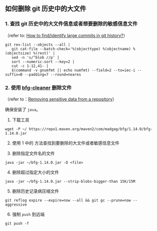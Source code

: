 ## 如何删除 git 历史中的大文件

### 1. 查找 git 历史中的大文件信息或者想要删除的敏感信息文件
（refer to: [How to find/identify large commits in git history?](https://stackoverflow.com/questions/10622179/how-to-find-identify-large-commits-in-git-history)）

```shell
git rev-list --objects --all |
   git cat-file --batch-check='%(objecttype) %(objectname) %(objectsize) %(rest)' |
   sed -n 's/^blob //p' |
   sort --numeric-sort --key=2 |
   cut -c 1-12,41- |
   $(command -v gnumfmt || echo numfmt) --field=2 --to=iec-i --suffix=B --padding=7 --round=neares
```

### 2. 使用 [bfg-cleaner](https://rtyley.github.io/bfg-repo-cleaner/) 删除文件
（refer to：[Removing sensitive data from a repository](https://docs.github.com/en/authentication/keeping-your-account-and-data-secure/removing-sensitive-data-from-a-repository)）

确保安装了 `java`。

1. 下载工具

```shell
wget -P ~/ https://repo1.maven.org/maven2/com/madgag/bfg/1.14.0/bfg-1.14.0.jar
```

2. 使用 1 中的 方法查找到要删除的大文件或者敏感信息文件

3. 删除指定文件名的文件

```shell
java -jar ~/bfg-1.14.0.jar -D <file>
```

4. 删除超过指定大小的文件

```shell
java -jar ~/bfg-1.14.0.jar --strip-blobs-bigger-than 15K/15M
```

5. 删除历史记录病压缩文件

```
git reflog expire --expire=now --all && git gc --prune=now --aggressive
```

6. 强制 `push` 到远端

```shell
git push -f
```
